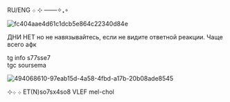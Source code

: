    RU/ENG     ܀            ⊹     ───✧₊∘
   

![fc404aae4d61c1dcb5e864c22340d84e](https://github.com/user-attachments/assets/e54e9926-c4c1-4e20-affe-cf3e8d39d338)


ДНИ НЕТ но не навязывайтесь, если не видите ответной реакции. Чаще всего афк             

tg info s77sse7    
tgc soursema                                              

![494068610-97eab15d-4a58-4fbd-a17b-20b08ade8545](https://github.com/user-attachments/assets/4ad49446-079b-49ef-9489-a63cf6babd50)



⊹܀            ܀   ET(N)so7sx4so8 VLEF mel-chol

































<!---
SemaSour/SemaSour is a ✨ special ✨ repository because its `README.md` (this file) appears on your GitHub profile.
You can click the Preview link to take a look at your changes.
--->
